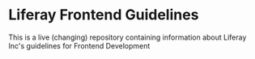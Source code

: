 # Liferay Frontend Guidelines

This is a live (changing) repository containing information about Liferay Inc's guidelines for Frontend Development

